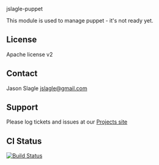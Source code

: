 jslagle-puppet

This module is used to manage puppet - it's not ready yet.

License
-------

Apache license v2


Contact
-------

Jason Slagle <jslagle@gmail.com>

Support
-------

Please log tickets and issues at our [Projects site](https://github.com/jmslagle/puppet-jslagle-puppet)

CI Status
---------

[![Build Status](https://travis-ci.org/jmslagle/jslagle-puppet.png)](https://travis-ci.org/jmslagle/jslagle-puppet)

